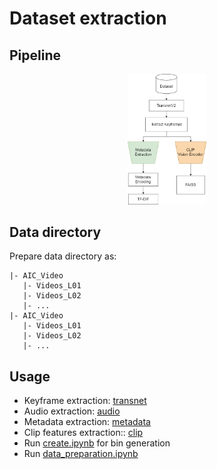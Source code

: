 # Dataset extraction
## Pipeline
<p align="center" width="100%">
    <img width="25%" src="../figs/data_preprocessing.jpg"> 
</p>

## Data directory
Prepare data directory as:
```
|- AIC_Video 
   |- Videos_L01
   |- Videos_L02
   |- ...
|- AIC_Video 
   |- Videos_L01
   |- Videos_L02
   |- ...

```

## Usage
- Keyframe extraction: [transnet](transnet/README.md)
- Audio extraction: [audio](audio/README.md)
- Metadata extraction: [metadata](metadata/README.md)
- Clip features extraction:: [clip](clip/README.md)
- Run [create.ipynb](./create.ipynb) for bin generation
- Run [data_preparation.ipynb](./data_preparation.ipynb)